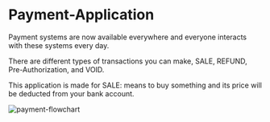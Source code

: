 # Payment-Application


Payment systems are now available everywhere and everyone interacts with these systems every day.

There are different types of transactions you can make, SALE, REFUND, Pre-Authorization, and VOID.

This application is made for SALE: means to buy something and its price will be deducted from your bank account.

![payment-flowchart](https://github.com/SherifMohamed2602/Payment-Application/assets/115986078/1f1633d2-c543-4795-960b-b3995593e5bd)
